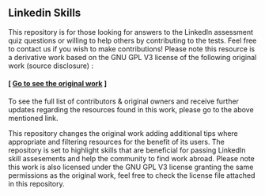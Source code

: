 ## Linkedin Skills

<a id="top-page"></a>


This repository is for those looking for answers to the LinkedIn assessment quiz questions or willing to help others by contributing to the tests. Feel free to contact us if you wish to make contributions!
Please note this resource is a derivative work based on the GNU GPL V3 license of the following original work (source disclosure) :
#### [ [Go to see the original work](https://github.com/Ebazhanov/linkedin-skill-assessments-quizzes) ]

To see the full list of contributors & original owners and receive further updates regarding the resources found in this work, please go to the above mentioned link.

This repository changes the original work adding additional tips where appropriate and filtering resources for the benefit of its users. The repository is set to highlight skills that are beneficial for passing LinkedIn skill assesements and help the community to find work abroad. Please note this work is also licensed under the GNU GPL V3 license granting the same permissions as the original work, feel free to check the license file attached in this repository.
